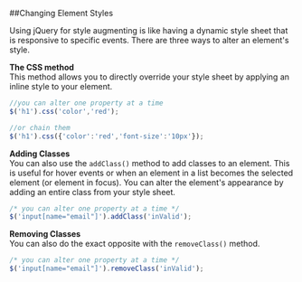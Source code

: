 ##Changing Element Styles

Using jQuery for style augmenting is like having a dynamic style sheet that is responsive to specific events. There are three ways to alter an element's style.

**The CSS method**  
This method allows you to directly override your style sheet by applying an inline style to your element.

```javascript
//you can alter one property at a time
$('h1').css('color','red');

//or chain them 
$('h1').css({'color':'red','font-size':'10px'});
```

**Adding Classes**  
You can also use the `addClass()` method to add classes to an element. This is useful for hover events or when an element in a list becomes the selected element (or element in focus). You can alter the element's appearance by adding an entire class from your style sheet.


```javascript
/* you can alter one property at a time */
$('input[name="email"]').addClass('inValid');
```

**Removing Classes**  
You can also do the exact opposite with the `removeClass()` method.

```javascript
/* you can alter one property at a time */
$('input[name="email"]').removeClass('inValid');
```
